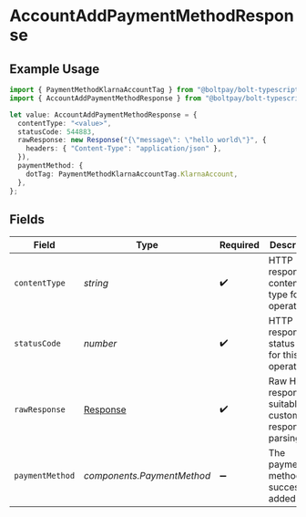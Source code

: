 # AccountAddPaymentMethodResponse

## Example Usage

```typescript
import { PaymentMethodKlarnaAccountTag } from "@boltpay/bolt-typescript-sdk/models/components";
import { AccountAddPaymentMethodResponse } from "@boltpay/bolt-typescript-sdk/models/operations";

let value: AccountAddPaymentMethodResponse = {
  contentType: "<value>",
  statusCode: 544883,
  rawResponse: new Response("{\"message\": \"hello world\"}", {
    headers: { "Content-Type": "application/json" },
  }),
  paymentMethod: {
    dotTag: PaymentMethodKlarnaAccountTag.KlarnaAccount,
  },
};
```

## Fields

| Field                                                                 | Type                                                                  | Required                                                              | Description                                                           |
| --------------------------------------------------------------------- | --------------------------------------------------------------------- | --------------------------------------------------------------------- | --------------------------------------------------------------------- |
| `contentType`                                                         | *string*                                                              | :heavy_check_mark:                                                    | HTTP response content type for this operation                         |
| `statusCode`                                                          | *number*                                                              | :heavy_check_mark:                                                    | HTTP response status code for this operation                          |
| `rawResponse`                                                         | [Response](https://developer.mozilla.org/en-US/docs/Web/API/Response) | :heavy_check_mark:                                                    | Raw HTTP response; suitable for custom response parsing               |
| `paymentMethod`                                                       | *components.PaymentMethod*                                            | :heavy_minus_sign:                                                    | The payment method was successfully added                             |